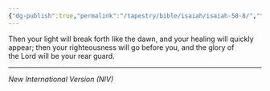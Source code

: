 ```yaml
---
{"dg-publish":true,"permalink":"/tapestry/bible/isaiah/isaiah-58-8/","title":"Isaiah 58:8","hide":true,"tags":["bible-verse","bible-verse"],"dgHomeLink":true,"dgShowLocalGraph":true,"dgEnableSearch":true}
---
```



Then your light will break forth like the dawn, and your healing will quickly appear; then your righteousness will go before you, and the glory of the Lord will be your rear guard.

---
*New International Version (NIV)*
